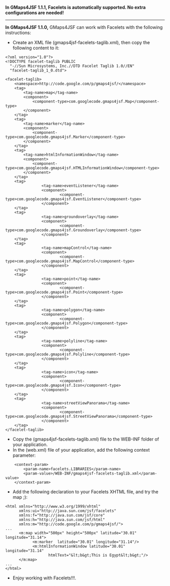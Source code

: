 **In GMaps4JSF 1.1.1, Facelets is automatically supported. No extra configurations are needed!**

---

**In GMaps4JSF 1.1.0,** GMaps4JSF can work with Facelets with the following instructions:
  * Create an XML file (gmaps4jsf-facelets-taglib.xml), then copy the following content to it:
```
<?xml version="1.0"?>
<!DOCTYPE facelet-taglib PUBLIC
  "-//Sun Microsystems, Inc.//DTD Facelet Taglib 1.0//EN"
  "facelet-taglib_1_0.dtd">

<facelet-taglib>
    <namespace>http://code.google.com/p/gmaps4jsf/</namespace>
    <tag>
		<tag-name>map</tag-name>
		<component>
			<component-type>com.googlecode.gmaps4jsf.Map</component-type>
		</component>
    </tag>
    <tag>
		<tag-name>marker</tag-name>
		<component>
			<component-type>com.googlecode.gmaps4jsf.Marker</component-type>
		</component>
    </tag>
    <tag>
		<tag-name>htmlInformationWindow</tag-name>
		<component>
			<component-type>com.googlecode.gmaps4jsf.HTMLInformationWindow</component-type>
		</component>
    </tag>
    <tag>
                <tag-name>eventListener</tag-name>
                <component>
                        <component-type>com.googlecode.gmaps4jsf.EventListener</component-type>
                </component>
    </tag>
    <tag>
                <tag-name>groundoverlay</tag-name>
                <component>
                        <component-type>com.googlecode.gmaps4jsf.Groundoverlay</component-type>
                </component>
    </tag>
    <tag>
                <tag-name>mapControl</tag-name>
                <component>
                        <component-type>com.googlecode.gmaps4jsf.MapControl</component-type>
                </component>
    </tag>
    <tag>
                <tag-name>point</tag-name>
                <component>
                        <component-type>com.googlecode.gmaps4jsf.Point</component-type>
                </component>
    </tag>
    <tag>
                <tag-name>polygon</tag-name>
                <component>
                        <component-type>com.googlecode.gmaps4jsf.Polygon</component-type>
                </component>
    </tag>
    <tag>
                <tag-name>polyline</tag-name>
                <component>
                        <component-type>com.googlecode.gmaps4jsf.Polyline</component-type>
                </component>
    </tag>
    <tag>
                <tag-name>icon</tag-name>
                <component>
                        <component-type>com.googlecode.gmaps4jsf.Icon</component-type>
                </component>
    </tag>
    <tag>
                <tag-name>streetViewPanorama</tag-name>
                <component>
                        <component-type>com.googlecode.gmaps4jsf.StreetViewPanorama</component-type>
                </component>
    </tag>
</facelet-taglib>
```
  * Copy the (gmaps4jsf-facelets-taglib.xml) file to the WEB-INF folder of your application.
  * In the (web.xml) file of your application, add the following context parameter:
```
    <context-param>
        <param-name>facelets.LIBRARIES</param-name>
        <param-value>/WEB-INF/gmaps4jsf-facelets-taglib.xml</param-value>
    </context-param>
```
  * Add the following declaration to your Facelets XHTML file, and try the map ;):
```
<html xmlns="http://www.w3.org/1999/xhtml"
      xmlns:ui="http://java.sun.com/jsf/facelets"
      xmlns:f="http://java.sun.com/jsf/core"
      xmlns:h="http://java.sun.com/jsf/html"
      xmlns:m="http://code.google.com/p/gmaps4jsf/">
...
      <m:map width="500px" height="500px" latitude="30.01" longitude="31.14">
    		<m:marker  latitude="30.01" longitude="31.14"/>
    		<m:htmlInformationWindow latitude="30.01" longitude="31.14" 
    			   htmlText="&lt;b&gt;This is Egypt&lt;b&gt;"/>
      </m:map>
...
</html>
```
  * Enjoy working with Facelets!!!.